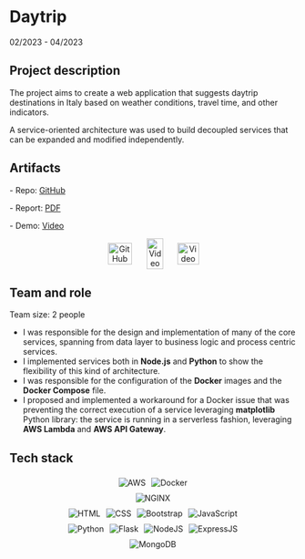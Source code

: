 # Daytrip

02/2023 - 04/2023

## Project description

The project aims to create a web application that suggests daytrip destinations in Italy based on weather conditions, travel time, and other indicators. 

A service-oriented architecture was used to build decoupled services that can be expanded and modified independently.

## Artifacts

\- Repo: [GitHub](https://github.com/vicentinileonardo/daytrip)

\- Report: [PDF](/projects/reports/daytrip.pdf)

\- Demo: [Video](https://drive.google.com/file/d/1k0KBPMmt-DaVHthZ1S2wKzhBID33X0ad/view?usp=sharing)

<center>
  <div style="display: flex; flex-direction: row; justify-content: center; align-items: center; flex-wrap: wrap;">

  <a href="https://github.com/vicentinileonardo/daytrip" target="_blank" class="btn">
  <img src="/img/icons8-github-90.png" alt="GitHub" width="80%" height=auto>
  </a>

  <a href="/projects/reports/daytrip.pdf" target="_blank" class="btn">
  <img src="/img/icons8-pdf-100.png" alt="Video" width="70%" height=auto>
  </a>

  <a href="https://drive.google.com/file/d/1k0KBPMmt-DaVHthZ1S2wKzhBID33X0ad/view?usp=sharing" target="_blank" class="btn">
  <img src="/img/icons8-video-file-90.png" alt="Video" width="80%" height=auto>
  </a>
  </div>
</center>



## Team and role

Team size: 2 people

+ I was responsible for the design and implementation of many of the core services, spanning from data layer to business logic and process centric services. <br>
+ I implemented services both in **Node.js** and **Python** to show the flexibility of this kind of architecture. <br>
+ I was responsible for the configuration of the **Docker** images and the **Docker Compose** file. <br>
+ I proposed and implemented a workaround for a Docker issue that was preventing the correct execution of a service leveraging **matplotlib** Python library: the service is running in a serverless fashion, leveraging **AWS Lambda** and **AWS API Gateway**. <br>

## Tech stack

<center>
  <div style="display: flex; flex-direction: row; justify-content: center; align-items: center; flex-wrap: wrap;">
  <img src="https://img.shields.io/badge/Amazon_AWS-FF9900?style=for-the-badge&logo=amazonaws&logoColor=white" alt="AWS" style="margin: 5px;">
  <img src="https://img.shields.io/badge/Docker-2CA5E0?style=for-the-badge&logo=docker&logoColor=white" alt="Docker" style="margin: 5px;">
  </div>
</center>

<center>
  <div style="display: flex; flex-direction: row; justify-content: center; align-items: center; flex-wrap: wrap;">
  <img src="https://img.shields.io/badge/Nginx-009639?style=for-the-badge&logo=nginx&logoColor=white" alt="NGINX" style="margin: 5px;">
  </div>
</center>

<center>
  <div style="display: flex; flex-direction: row; justify-content: center; align-items: center; flex-wrap: wrap;">
  <img src="https://img.shields.io/badge/HTML5-E34F26?style=for-the-badge&logo=html5&logoColor=white" alt="HTML" style="margin: 5px;">
  <img src="https://img.shields.io/badge/CSS3-1572B6?style=for-the-badge&logo=css3&logoColor=white" alt="CSS" style="margin: 5px;">
  <img src="https://img.shields.io/badge/Bootstrap-563D7C?style=for-the-badge&logo=bootstrap&logoColor=white" alt="Bootstrap" style="margin: 5px;">
  <img src="https://img.shields.io/badge/JavaScript-323330?style=for-the-badge&logo=javascript&logoColor=F7DF1E" alt="JavaScript" style="margin: 5px;">
  </div>
</center>

<center>
  <div style="display: flex; flex-direction: row; justify-content: center; align-items: center; flex-wrap: wrap;">
  <img src="https://img.shields.io/badge/Python-FFD43B?style=for-the-badge&logo=python&logoColor=blue" alt="Python" style="margin: 5px;">
  <img src="https://img.shields.io/badge/Flask-000000?style=for-the-badge&logo=flask&logoColor=white" alt="Flask" style="margin: 5px;">
  <img src="https://img.shields.io/badge/Node.js-339933?style=for-the-badge&logo=nodedotjs&logoColor=white" alt="NodeJS" style="margin: 5px;">
  <img src="https://img.shields.io/badge/Express.js-000000?style=for-the-badge&logo=express&logoColor=white" alt="ExpressJS" style="margin: 5px;">
  </div>
</center>

<center>
  <div style="display: flex; flex-direction: row; justify-content: center; align-items: center; flex-wrap: wrap;">
  <img src="https://img.shields.io/badge/MongoDB-4EA94B?style=for-the-badge&logo=mongodb&logoColor=white" alt="MongoDB" style="margin: 5px;">
  </div>
</center>

<br>